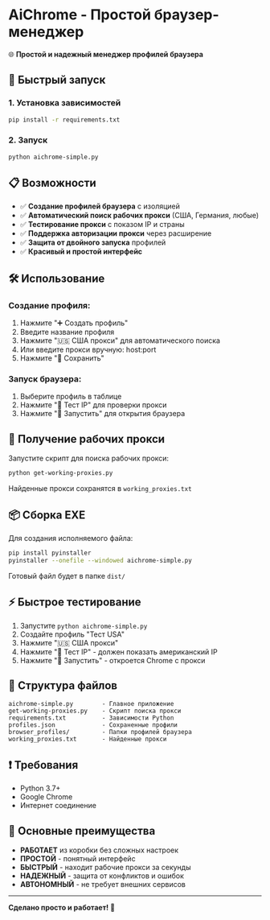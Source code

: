# AiChrome - Простой браузер-менеджер

🌐 **Простой и надежный менеджер профилей браузера**

## 🚀 Быстрый запуск

### 1. Установка зависимостей
```bash
pip install -r requirements.txt
```

### 2. Запуск
```bash
python aichrome-simple.py
```

## 📋 Возможности

- ✅ **Создание профилей браузера** с изоляцией
- ✅ **Автоматический поиск рабочих прокси** (США, Германия, любые)
- ✅ **Тестирование прокси** с показом IP и страны  
- ✅ **Поддержка авторизации прокси** через расширение
- ✅ **Защита от двойного запуска** профилей
- ✅ **Красивый и простой интерфейс**

## 🛠️ Использование

### Создание профиля:
1. Нажмите "➕ Создать профиль"
2. Введите название профиля
3. Нажмите "🇺🇸 США прокси" для автоматического поиска
4. Или введите прокси вручную: host:port
5. Нажмите "💾 Сохранить"

### Запуск браузера:
1. Выберите профиль в таблице
2. Нажмите "🧪 Тест IP" для проверки прокси
3. Нажмите "🚀 Запустить" для открытия браузера

## 🔧 Получение рабочих прокси

Запустите скрипт для поиска рабочих прокси:
```bash
python get-working-proxies.py
```

Найденные прокси сохранятся в `working_proxies.txt`

## 📦 Сборка EXE

Для создания исполняемого файла:
```bash
pip install pyinstaller
pyinstaller --onefile --windowed aichrome-simple.py
```

Готовый файл будет в папке `dist/`

## ⚡ Быстрое тестирование

1. Запустите `python aichrome-simple.py`
2. Создайте профиль "Тест USA"
3. Нажмите "🇺🇸 США прокси" 
4. Нажмите "🧪 Тест IP" - должен показать американский IP
5. Нажмите "🚀 Запустить" - откроется Chrome с прокси

## 📁 Структура файлов

```
aichrome-simple.py        - Главное приложение
get-working-proxies.py    - Скрипт поиска прокси
requirements.txt          - Зависимости Python
profiles.json             - Сохраненные профили
browser_profiles/         - Папки профилей браузера
working_proxies.txt       - Найденные прокси
```

## ❗ Требования

- Python 3.7+
- Google Chrome
- Интернет соединение

## 🎯 Основные преимущества

- **РАБОТАЕТ** из коробки без сложных настроек
- **ПРОСТОЙ** - понятный интерфейс  
- **БЫСТРЫЙ** - находит рабочие прокси за секунды
- **НАДЕЖНЫЙ** - защита от конфликтов и ошибок
- **АВТОНОМНЫЙ** - не требует внешних сервисов

---

**Сделано просто и работает! 🎉**